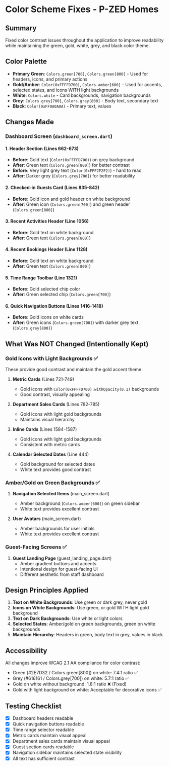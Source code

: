 # Color Scheme Fixes - P-ZED Homes

## Summary
Fixed color contrast issues throughout the application to improve readability while maintaining the green, gold, white, grey, and black color theme.

## Color Palette
- **Primary Green**: `Colors.green[700]`, `Colors.green[800]` - Used for headers, icons, and primary actions
- **Gold/Amber**: `Color(0xFFFFD700)`, `Colors.amber[600]` - Used for accents, selected states, and icons WITH light backgrounds
- **White**: `Colors.white` - Card backgrounds, navigation backgrounds
- **Grey**: `Colors.grey[700]`, `Colors.grey[800]` - Body text, secondary text
- **Black**: `Color(0xFF0A0A0A)` - Primary text, values

## Changes Made

### Dashboard Screen (`dashboard_screen.dart`)

#### 1. **Header Section** (Lines 662-673)
- **Before**: Gold text (`Color(0xFFFFD700)`) on grey background
- **After**: Green text (`Colors.green[800]`) for better contrast
- **Before**: Very light grey text (`Color(0xFFF2F2F2)`) - hard to read
- **After**: Darker grey (`Colors.grey[700]`) for better readability

#### 2. **Checked-in Guests Card** (Lines 835-842)
- **Before**: Gold icon and gold header on white background
- **After**: Green icon (`Colors.green[700]`) and green header (`Colors.green[800]`)

#### 3. **Recent Activities Header** (Line 1056)
- **Before**: Gold text on white background
- **After**: Green text (`Colors.green[800]`)

#### 4. **Recent Bookings Header** (Line 1128)
- **Before**: Gold text on white background
- **After**: Green text (`Colors.green[800]`)

#### 5. **Time Range Toolbar** (Line 1321)
- **Before**: Gold selected chip color
- **After**: Green selected chip (`Colors.green[700]`)

#### 6. **Quick Navigation Buttons** (Lines 1416-1418)
- **Before**: Gold icons on white cards
- **After**: Green icons (`Colors.green[700]`) with darker grey text (`Colors.grey[800]`)

## What Was NOT Changed (Intentionally Kept)

### Gold Icons with Light Backgrounds ✅
These provide good contrast and maintain the gold accent theme:

1. **Metric Cards** (Lines 721-749)
   - Gold icons with `Color(0xFFFFD700).withOpacity(0.1)` backgrounds
   - Good contrast, visually appealing

2. **Department Sales Cards** (Lines 782-785)
   - Gold icons with light gold backgrounds
   - Maintains visual hierarchy

3. **Inline Cards** (Lines 1584-1587)
   - Gold icons with light gold backgrounds
   - Consistent with metric cards

4. **Calendar Selected Dates** (Line 444)
   - Gold background for selected dates
   - White text provides good contrast

### Amber/Gold on Green Backgrounds ✅
1. **Navigation Selected Items** (main_screen.dart)
   - Amber background (`Colors.amber[600]`) on green sidebar
   - White text provides excellent contrast

2. **User Avatars** (main_screen.dart)
   - Amber backgrounds for user initials
   - White text provides excellent contrast

### Guest-Facing Screens ✅
1. **Guest Landing Page** (guest_landing_page.dart)
   - Amber gradient buttons and accents
   - Intentional design for guest-facing UI
   - Different aesthetic from staff dashboard

## Design Principles Applied

1. **Text on White Backgrounds**: Use green or dark grey, never gold
2. **Icons on White Backgrounds**: Use green, or gold WITH light gold background
3. **Text on Dark Backgrounds**: Use white or light colors
4. **Selected States**: Amber/gold on green backgrounds, green on white backgrounds
5. **Maintain Hierarchy**: Headers in green, body text in grey, values in black

## Accessibility
All changes improve WCAG 2.1 AA compliance for color contrast:
- Green (#2E7D32 / Colors.green[800]) on white: 7.4:1 ratio ✅
- Grey (#616161 / Colors.grey[700]) on white: 5.7:1 ratio ✅
- Gold on white without background: 1.8:1 ratio ❌ (Fixed)
- Gold with light background on white: Acceptable for decorative icons ✅

## Testing Checklist
- [x] Dashboard headers readable
- [x] Quick navigation buttons readable
- [x] Time range selector readable
- [x] Metric cards maintain visual appeal
- [x] Department sales cards maintain visual appeal
- [x] Guest section cards readable
- [x] Navigation sidebar maintains selected state visibility
- [x] All text has sufficient contrast
